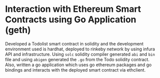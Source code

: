 # Interaction with Ethereum Smart Contracts using Go Application (geth)

Developed a Todolist smart contract in solidity and the development environment used is hardhat, deployed to rinkeby network by using infura API and infrastructure. Using `solc` solidity compiler generated `abi` and `bin` file and using  `abigen` generated the `.go` from the Todo solidity contract.
Also, written a go application which uses go ethereum packages and go bindings and interacts with the deployed smart contract via ethclient.


